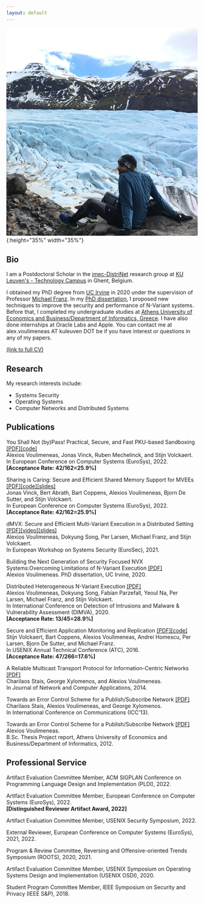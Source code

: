```yaml
---
layout: default
---
```


![](IMG_2181.jpg){:height="35%" width="35%"}

## [](#header-2)Bio

I am a Postdoctoral Scholar in the [imec-DistriNet](https://distrinet.cs.kuleuven.be/) research group at [KU Leuven's - Technology Campus](https://iiw.kuleuven.be/english/ghent/ghent) in Ghent, Belgium.

I obtained my PhD degree from [UC Irvine](https://uci.edu/) in 2020 under the supervision of Professor [Michael Franz](http://www.michaelfranz.com/).
In my [PhD dissertation](https://escholarship.org/uc/item/2719443b), I proposed new techniques to improve the security and performance of N-Variant systems. Before that, I completed my undergraduate studies at [Athens University of Economics and Business/Department of Informatics, Greece]((https://www.dept.aueb.gr/en/cs)). I have also done internships at Oracle Labs and Apple. You can contact me at alex.voulimeneas AT kuleuven DOT be if you have interest or questions in any of my papers.

[(link to full CV)](./papers/Voulimeneas_Alexios_academic_CV.pdf)

## [](#header-2)Research

My research interests include:

*   Systems Security
*   Operating Systems
*   Computer Networks and Distributed Systems

## [](#header-2)Publications

You Shall Not (by)Pass! Practical, Secure, and Fast PKU-based Sandboxing [[PDF]](./papers/cerberus.pdf)[[code]](https://github.com/ku-leuven-msec/The-Cerberus-Project)    
Alexios Voulimeneas, Jonas Vinck, Ruben Mechelinck, and Stijn Volckaert.  
In European Conference on Computer Systems (EuroSys), 2022.  
**[Acceptance Rate: 42/162=25.9%]**

Sharing is Caring: Secure and Efficient Shared Memory Support for MVEEs [[PDF]](./papers/eurosys22-final50.pdf)[[code]](https://github.com/ReMon-MVEE/ReMon)[[slides]](./papers/EuroSys22_ReMon_Shm.pptx)      
Jonas Vinck, Bert Abrath, Bart Coppens, Alexios Voulimeneas, Bjorn De Sutter, and Stijn Volckaert.  
In European Conference on Computer Systems (EuroSys), 2022.  
**[Acceptance Rate: 42/162=25.9%]**

dMVX: Secure and Efficient Multi-Variant Execution in a Distributed Setting [[PDF]](https://arxiv.org/pdf/2011.02091.pdf)[[video]](https://www.youtube.com/watch?v=Cn88HpelxHo&list=PLzDuHU-z7gNimkcmxRESHgdi-tBWoFWhH&index=7&ab_channel=AndreaLanzi)[[slides]](./papers/dMVX-eurosec2021.pptx)  
Alexios Voulimeneas, Dokyung Song, Per Larsen, Michael Franz, and Stijn Volckaert.  
In European Workshop on Systems Security (EuroSec), 2021.

Building the Next Generation of Security Focused NVX Systems:Overcoming Limitations of N-Variant Execution [[PDF]](https://escholarship.org/uc/item/2719443b)  
Alexios Voulimeneas.
PhD dissertation, UC Irvine, 2020.

Distributed Heterogeneous N-Variant Execution [[PDF]](./papers/dimva20-paper27-final.pdf)  
Alexios Voulimeneas, Dokyung Song, Fabian Parzefall, Yeoul Na, Per Larsen, Michael Franz, and Stijn Volckaert.  
In International Conference on Detection of Intrusions and Malware
& Vulnerability Assessment (DIMVA), 2020.  
**[Acceptance Rate: 13/45=28.9%]**

Secure and Efficient Application Monitoring and Replication [[PDF]](https://people.cs.kuleuven.be/~stijn.volckaert/papers/2016_ATC_ReMon.pdf)[[code]](https://github.com/ReMon-MVEE/ReMon)  
Stijn Volckaert, Bart Coppens, Alexios Voulimeneas, Andrei Homescu, Per Larsen, Bjorn De Sutter, and Michael Franz.  
In USENIX Annual Technical Conference (ATC), 2016.  
**[Acceptance Rate: 47/266=17.6%]**

A Reliable Multicast Transport Protocol for Information-Centric Networks [[PDF]](https://mm.aueb.gr/publications/2014-RMTPSI-JNCA.pdf)  
Charilaos Stais, George Xylomenos, and Alexios Voulimeneas.  
In Journal of Network and Computer Applications, 2014.  

Towards an Error Control Scheme for a Publish/Subscribe Network [[PDF]](https://mm.aueb.gr/publications/2013-ECOPSUN-ICC.pdf)  
Charilaos Stais, Alexios Voulimeneas, and George Xylomenos.  
In International Conference on Communications (ICC'13).  

Towards an Error Control Scheme for a Publish/Subscribe Network [[PDF]](./papers/reportFINAL.pdf)  
Alexios Voulimeneas.  
B.Sc. Thesis Project report, Athens University of Economics and Business/Department of Informatics, 2012.

## [](#header-2) Professional Service

Artifact Evaluation Committee Member, ACM SIGPLAN Conference on Programming Language Design and Implementation (PLDI), 2022.

Artifact Evaluation Committee Member, European Conference on Computer Systems (EuroSys), 2022.  
**[Distinguished Reviewer Artifact Award, 2022]**

Artifact Evaluation Committee Member, USENIX Security Symposium, 2022. 

External Reviewer, European Conference on Computer Systems (EuroSys), 2021, 2022.

Program & Review Committee, Reversing and Offensive-oriented Trends Symposium (ROOTS), 2020, 2021.

Artifact Evaluation Committee Member, USENIX Symposium on Operating Systems Design and Implementation (USENIX OSDI), 2020. 

Student Program Committee Member, IEEE Symposium on Security and Privacy (IEEE S&P), 2018.
